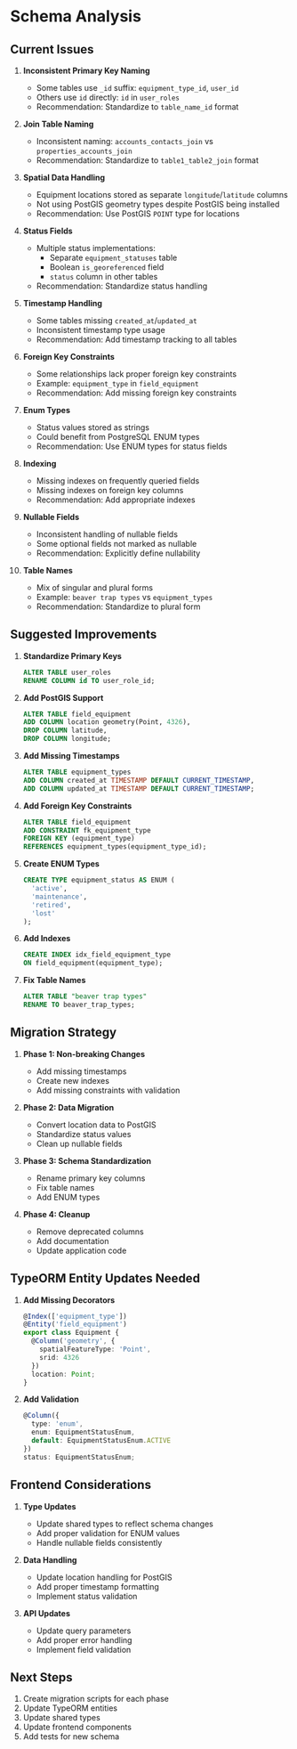 # Schema Analysis

## Current Issues

1. **Inconsistent Primary Key Naming**
   - Some tables use `_id` suffix: `equipment_type_id`, `user_id`
   - Others use `id` directly: `id` in `user_roles`
   - Recommendation: Standardize to `table_name_id` format

2. **Join Table Naming**
   - Inconsistent naming: `accounts_contacts_join` vs `properties_accounts_join`
   - Recommendation: Standardize to `table1_table2_join` format

3. **Spatial Data Handling**
   - Equipment locations stored as separate `longitude`/`latitude` columns
   - Not using PostGIS geometry types despite PostGIS being installed
   - Recommendation: Use PostGIS `POINT` type for locations

4. **Status Fields**
   - Multiple status implementations:
     - Separate `equipment_statuses` table
     - Boolean `is_georeferenced` field
     - `status` column in other tables
   - Recommendation: Standardize status handling

5. **Timestamp Handling**
   - Some tables missing `created_at`/`updated_at`
   - Inconsistent timestamp type usage
   - Recommendation: Add timestamp tracking to all tables

6. **Foreign Key Constraints**
   - Some relationships lack proper foreign key constraints
   - Example: `equipment_type` in `field_equipment`
   - Recommendation: Add missing foreign key constraints

7. **Enum Types**
   - Status values stored as strings
   - Could benefit from PostgreSQL ENUM types
   - Recommendation: Use ENUM types for status fields

8. **Indexing**
   - Missing indexes on frequently queried fields
   - Missing indexes on foreign key columns
   - Recommendation: Add appropriate indexes

9. **Nullable Fields**
   - Inconsistent handling of nullable fields
   - Some optional fields not marked as nullable
   - Recommendation: Explicitly define nullability

10. **Table Names**
    - Mix of singular and plural forms
    - Example: `beaver trap types` vs `equipment_types`
    - Recommendation: Standardize to plural form

## Suggested Improvements

1. **Standardize Primary Keys**
   ```sql
   ALTER TABLE user_roles 
   RENAME COLUMN id TO user_role_id;
   ```

2. **Add PostGIS Support**
   ```sql
   ALTER TABLE field_equipment 
   ADD COLUMN location geometry(Point, 4326),
   DROP COLUMN latitude,
   DROP COLUMN longitude;
   ```

3. **Add Missing Timestamps**
   ```sql
   ALTER TABLE equipment_types 
   ADD COLUMN created_at TIMESTAMP DEFAULT CURRENT_TIMESTAMP,
   ADD COLUMN updated_at TIMESTAMP DEFAULT CURRENT_TIMESTAMP;
   ```

4. **Add Foreign Key Constraints**
   ```sql
   ALTER TABLE field_equipment
   ADD CONSTRAINT fk_equipment_type
   FOREIGN KEY (equipment_type) 
   REFERENCES equipment_types(equipment_type_id);
   ```

5. **Create ENUM Types**
   ```sql
   CREATE TYPE equipment_status AS ENUM (
     'active', 
     'maintenance', 
     'retired', 
     'lost'
   );
   ```

6. **Add Indexes**
   ```sql
   CREATE INDEX idx_field_equipment_type 
   ON field_equipment(equipment_type);
   ```

7. **Fix Table Names**
   ```sql
   ALTER TABLE "beaver trap types" 
   RENAME TO beaver_trap_types;
   ```

## Migration Strategy

1. **Phase 1: Non-breaking Changes**
   - Add missing timestamps
   - Create new indexes
   - Add missing constraints with validation

2. **Phase 2: Data Migration**
   - Convert location data to PostGIS
   - Standardize status values
   - Clean up nullable fields

3. **Phase 3: Schema Standardization**
   - Rename primary key columns
   - Fix table names
   - Add ENUM types

4. **Phase 4: Cleanup**
   - Remove deprecated columns
   - Add documentation
   - Update application code

## TypeORM Entity Updates Needed

1. **Add Missing Decorators**
   ```typescript
   @Index(['equipment_type'])
   @Entity('field_equipment')
   export class Equipment {
     @Column('geometry', {
       spatialFeatureType: 'Point',
       srid: 4326
     })
     location: Point;
   }
   ```

2. **Add Validation**
   ```typescript
   @Column({
     type: 'enum',
     enum: EquipmentStatusEnum,
     default: EquipmentStatusEnum.ACTIVE
   })
   status: EquipmentStatusEnum;
   ```

## Frontend Considerations

1. **Type Updates**
   - Update shared types to reflect schema changes
   - Add proper validation for ENUM values
   - Handle nullable fields consistently

2. **Data Handling**
   - Update location handling for PostGIS
   - Add proper timestamp formatting
   - Implement status validation

3. **API Updates**
   - Update query parameters
   - Add proper error handling
   - Implement field validation

## Next Steps

1. Create migration scripts for each phase
2. Update TypeORM entities
3. Update shared types
4. Update frontend components
5. Add tests for new schema

